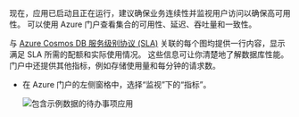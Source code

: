 现在，应用已启动且正在运行，建议确保业务连续性并监视用户访问以确保高可用性。 可以使用 Azure 门户查看集合的可用性、延迟、吞吐量和一致性。 

与 [Azure Cosmos DB 服务级别协议 (SLA)](https://www.azure.cn/support/sla/documentdb/) 关联的每个图均提供一行内容，显示满足 SLA 所需的配额和实际使用情况。 这些信息可让你清楚地了解数据库性能。 门户中还提供其他指标，例如存储使用量和每分钟的请求数。

* 在 Azure 门户的左侧窗格中，选择“监视”下的“指标”。

    ![包含示例数据的待办事项应用](./media/cosmos-db-tutorial-review-slas/azure-cosmosdb-portal-metrics-slas.png)
<!--Update_Description: wording update-->
<!--ms.date: 09/25/2017-->